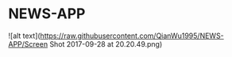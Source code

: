 # NEWS-APP

![alt text](https://raw.githubusercontent.com/QianWu1995/NEWS-APP/Screen Shot 2017-09-28 at 20.20.49.png)
